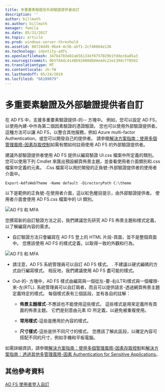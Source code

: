 ```yaml
---
title: 多重要素驗證及外部驗證提供者自訂
description: ''
author: billmath
ms.author: billmath
manager: femila
ms.date: 05/31/2017
ms.topic: article
ms.prod: windows-server-threshold
ms.assetid: 08724d45-9be4-4c56-a5f1-2cf40864e136
ms.technology: identity-adfs
ms.openlocfilehash: 347b4783e82a6561334f8757029b1fddec6a85a3
ms.sourcegitcommit: 0b5fd4dc4148b92480db04e4dc22e139dcff8582
ms.translationtype: MT
ms.contentlocale: zh-TW
ms.lasthandoff: 05/24/2019
ms.locfileid: "66189079"
---
```

# <a name="multi-factor-authentication-and-external-authentication-providers-customization"></a>多重要素驗證及外部驗證提供者自訂 



在 AD FS 中，支援多重要素驗證提供\-的\-\- 方塊中。 例如，您可以設定 AD FS，以使用內建\-中作為第二個因素驗證的憑證驗證。 您也可以使用外部驗證提供者。 這種方法可以讓 AD FS，以整合其他服務，例如 Azure multi-factor Authentication，或您可以開發自己的提供者。 請參閱[解決方案指南：使用多個管理風險\-因素存取控制](https://technet.microsoft.com/library/dn280937.aspx)如需有關如何註冊使用 AD FS 的外部驗證提供者。  
  
建議外部驗證提供者使用 AD FS 提供以編寫驗證 UI.css 檔案中所定義的類別。 您可以使用下列 Cmdlet 來匯出預設網頁佈景主題，並查看使用者介面類別和.css 檔案中定義的元素。 .Css 檔案可以用於開發的正負號\-外部驗證提供者的使用者介面中。  
  

    Export-AdfsWebTheme -Name default -DirectoryPath C:\theme  
 
  
以下是範例的正負號\-在使用者介面，這以紅色醒目提示，由外部驗證提供者。 使用者介面會使用 AD FS.css 檔案中的 UI 類別。  
  
![AD FS 和 MFA](media/AD-FS-user-sign-in-customization/ADFS_Blue_Custom8.png)  
  
您撰寫新的自訂驗證方法之前，我們建議您先研究 AD FS 佈景主題和樣式定義，以了解編寫內容的需求。  
  
-   自訂驗證方法只會編寫在 AD FS 登上的 HTML 片段\-頁面，並不是整個頁面中。 您應該使用 AD FS 的樣式定義，以取得一致的外觀和行為。  
  
![AD FS 和 MFA](media/AD-FS-user-sign-in-customization/ADFS_Blue_Custom9.png)  
  
-   請注意，AD FS 系統管理員可以自訂 AD FS 樣式。 . 不建議以硬式編碼的方式自行編寫樣式。 相反地，我們建議使用 AD FS 盡可能的樣式。  
  
-   Out\-的\- 方塊中，AD FS 樣式由編寫與一個從左\-要\-右\(LTR\)樣式與一個權限\-來\-左\(RTL\). 系統管理員可以自訂兩者，而且可以提供語言\-透過網頁佈景主題定義特定的樣式。 每個樣式表有三個區段，並有各自的註解：  
  
    -   **佈景主題樣式**\-不應該也不能使用這些樣式。 這些樣式是用來定義所有頁面的佈景主題。 它們是刻意由元素 ID 所定義，以避免被重複使用。  
  
    -   **常用樣式**\-這些是應用於內容的樣式。  
  
    -   **尺寸樣式**\-這些是供不同尺寸的樣式。 您應該了解此區段，以確定內容可搭配不同的尺寸，例如手機和平板電腦。  
  
如需詳細資訊，請參閱[解決方案指南：使用多個管理風險\-因素存取控制](https://technet.microsoft.com/library/dn280937.aspx)和[解決方案指南：透過其他多管理風險\-因素 Authentication for Sensitive Applications](https://tnstage.redmond.corp.microsoft.com/library/dn280949.aspx)。  

## <a name="additional-references"></a>其他參考資料 
[AD FS 使用者登入自訂](AD-FS-user-sign-in-customization.md) 
